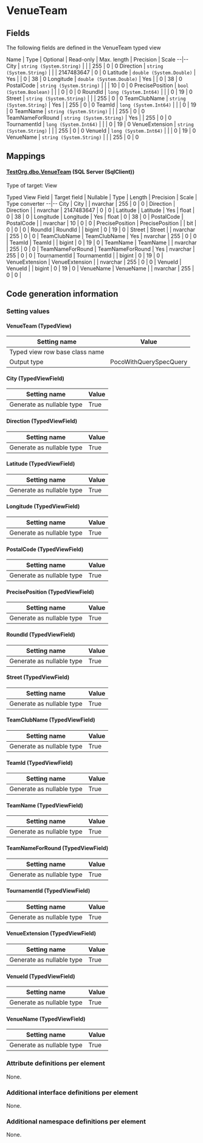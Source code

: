 ﻿VenueTeam
================

## Fields

The following fields are defined in the VenueTeam typed view 

Name | Type | Optional | Read-only | Max. length | Precision | Scale
--|--
City | `string (System.String)` |  |  | 255 | 0 | 0
Direction | `string (System.String)` |  |  | 2147483647 | 0 | 0
Latitude | `double (System.Double)` | Yes |  | 0 | 38 | 0
Longitude | `double (System.Double)` | Yes |  | 0 | 38 | 0
PostalCode | `string (System.String)` |  |  | 10 | 0 | 0
PrecisePosition | `bool (System.Boolean)` |  |  | 0 | 0 | 0
RoundId | `long (System.Int64)` |  |  | 0 | 19 | 0
Street | `string (System.String)` |  |  | 255 | 0 | 0
TeamClubName | `string (System.String)` | Yes |  | 255 | 0 | 0
TeamId | `long (System.Int64)` |  |  | 0 | 19 | 0
TeamName | `string (System.String)` |  |  | 255 | 0 | 0
TeamNameForRound | `string (System.String)` | Yes |  | 255 | 0 | 0
TournamentId | `long (System.Int64)` |  |  | 0 | 19 | 0
VenueExtension | `string (System.String)` |  |  | 255 | 0 | 0
VenueId | `long (System.Int64)` |  |  | 0 | 19 | 0
VenueName | `string (System.String)` |  |  | 255 | 0 | 0

## Mappings

#### [TestOrg.dbo.VenueTeam](../../../SQL_Server_SqlClient/TestOrg/dbo/VenueTeam.htm) (SQL Server (SqlClient))

Type of target: View

Typed View Field | Target field | Nullable | Type | Length | Precision | Scale | Type converter
--|--
City | City |  | nvarchar | 255 | 0 | 0 | 
Direction | Direction |  | nvarchar | 2147483647 | 0 | 0 | 
Latitude | Latitude | Yes | float | 0 | 38 | 0 | 
Longitude | Longitude | Yes | float | 0 | 38 | 0 | 
PostalCode | PostalCode |  | nvarchar | 10 | 0 | 0 | 
PrecisePosition | PrecisePosition |  | bit | 0 | 0 | 0 | 
RoundId | RoundId |  | bigint | 0 | 19 | 0 | 
Street | Street |  | nvarchar | 255 | 0 | 0 | 
TeamClubName | TeamClubName | Yes | nvarchar | 255 | 0 | 0 | 
TeamId | TeamId |  | bigint | 0 | 19 | 0 | 
TeamName | TeamName |  | nvarchar | 255 | 0 | 0 | 
TeamNameForRound | TeamNameForRound | Yes | nvarchar | 255 | 0 | 0 | 
TournamentId | TournamentId |  | bigint | 0 | 19 | 0 | 
VenueExtension | VenueExtension |  | nvarchar | 255 | 0 | 0 | 
VenueId | VenueId |  | bigint | 0 | 19 | 0 | 
VenueName | VenueName |  | nvarchar | 255 | 0 | 0 | 


## Code generation information

### Setting values
#### VenueTeam (TypedView)
Setting name | Value
--|--
Typed view row base class name | 
Output type | PocoWithQuerySpecQuery

#### City (TypedViewField)
Setting name | Value
--|--
Generate as nullable type | True

#### Direction (TypedViewField)
Setting name | Value
--|--
Generate as nullable type | True

#### Latitude (TypedViewField)
Setting name | Value
--|--
Generate as nullable type | True

#### Longitude (TypedViewField)
Setting name | Value
--|--
Generate as nullable type | True

#### PostalCode (TypedViewField)
Setting name | Value
--|--
Generate as nullable type | True

#### PrecisePosition (TypedViewField)
Setting name | Value
--|--
Generate as nullable type | True

#### RoundId (TypedViewField)
Setting name | Value
--|--
Generate as nullable type | True

#### Street (TypedViewField)
Setting name | Value
--|--
Generate as nullable type | True

#### TeamClubName (TypedViewField)
Setting name | Value
--|--
Generate as nullable type | True

#### TeamId (TypedViewField)
Setting name | Value
--|--
Generate as nullable type | True

#### TeamName (TypedViewField)
Setting name | Value
--|--
Generate as nullable type | True

#### TeamNameForRound (TypedViewField)
Setting name | Value
--|--
Generate as nullable type | True

#### TournamentId (TypedViewField)
Setting name | Value
--|--
Generate as nullable type | True

#### VenueExtension (TypedViewField)
Setting name | Value
--|--
Generate as nullable type | True

#### VenueId (TypedViewField)
Setting name | Value
--|--
Generate as nullable type | True

#### VenueName (TypedViewField)
Setting name | Value
--|--
Generate as nullable type | True

### Attribute definitions per element

None.

### Additional interface definitions per element

None.

### Additional namespace definitions per element

None.
 
